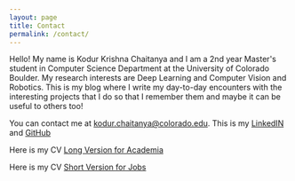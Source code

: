 ```yaml
---
layout: page
title: Contact
permalink: /contact/
---
```


Hello! My name is Kodur Krishna Chaitanya and I am a 2nd year Master's student in Computer Science Department at the University of Colorado Boulder. My research interests are Deep Learning and Computer Vision and Robotics. This is my blog where I write my day-to-day encounters with the interesting projects that I do so that I remember them and maybe it can be useful to others too!

You can contact me at [kodur.chaitanya@colorado.edu](mailto:kodur.chaitanya@colorado.edu). This is my [LinkedIN](https://www.linkedin.com/in/kodur-krishna-chaitanya/) and [GitHub](https://github.com/krishnachaitanya9)

Here is my CV [Long Version for Academia]()

Here is my CV [Short Version for Jobs]()
